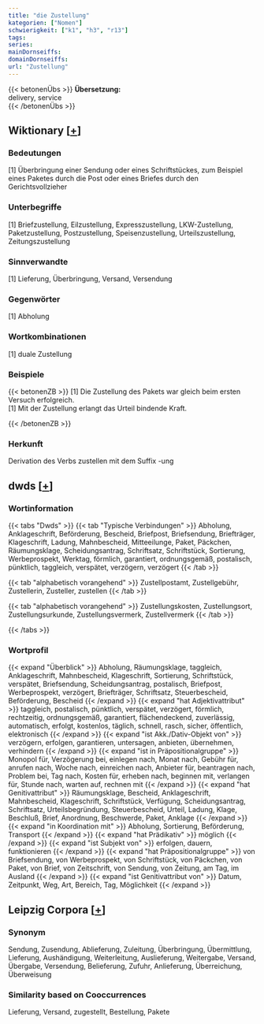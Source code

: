 ```yaml
---
title: "die Zustellung"
kategorien: ["Nomen"]
schwierigkeit: ["k1", "h3", "r13"]
tags:
series:
mainDornseiffs:
domainDornseiffs:
url: "Zustellung"
---
```


{{< betonenÜbs >}}
**Übersetzung:**  
delivery, service  
{{< /betonenÜbs >}}

## Wiktionary [[+](https://de.wiktionary.org/wiki/Zustellung)]

### Bedeutungen
[1] Überbringung einer Sendung oder eines Schriftstückes, zum Beispiel eines Paketes durch die Post oder eines Briefes durch den Gerichtsvollzieher  

### Unterbegriffe
[1] Briefzustellung, Eilzustellung, Expresszustellung, LKW-Zustellung, Paketzustellung, Postzustellung, Speisenzustellung, Urteilszustellung, Zeitungszustellung  

### Sinnverwandte
[1] Lieferung, Überbringung, Versand, Versendung  

### Gegenwörter
[1] Abholung  

### Wortkombinationen
[1] duale Zustellung  

### Beispiele
{{< betonenZB >}}
[1] Die Zustellung des Pakets war gleich beim ersten Versuch erfolgreich.  
[1] Mit der Zustellung erlangt das Urteil bindende Kraft.  

{{< /betonenZB >}}
### Herkunft
Derivation des Verbs zustellen mit dem Suffix -ung  



## dwds [[+](https://www.dwds.de/wb/Zustellung)]

### Wortinformation
{{< tabs "Dwds" >}}
{{< tab "Typische Verbindungen" >}}
Abholung, Anklageschrift, Beförderung, Bescheid, Briefpost, Briefsendung, Briefträger, Klageschrift, Ladung, Mahnbescheid, Mitteeilunge, Paket, Päckchen, Räumungsklage, Scheidungsantrag, Schriftsatz, Schriftstück, Sortierung, Werbeprospekt, Werktag, förmlich, garantiert, ordnungsgemäß, postalisch, pünktlich, taggleich, verspätet, verzögern, verzögert
{{< /tab >}}

{{< tab "alphabetisch vorangehend" >}}
Zustellpostamt, Zustellgebühr, Zustellerin, Zusteller, zustellen
{{< /tab >}}

{{< tab "alphabetisch vorangehend" >}}
Zustellungskosten, Zustellungsort, Zustellungsurkunde, Zustellungsvermerk, Zustellvermerk
{{< /tab >}}

{{< /tabs >}}

### Wortprofil
{{< expand "Überblick" >}} Abholung, Räumungsklage, taggleich, Anklageschrift, Mahnbescheid, Klageschrift, Sortierung, Schriftstück, verspätet, Briefsendung, Scheidungsantrag, postalisch, Briefpost, Werbeprospekt, verzögert, Briefträger, Schriftsatz, Steuerbescheid, Beförderung, Bescheid {{< /expand >}}
{{< expand "hat Adjektivattribut" >}} taggleich, postalisch, pünktlich, verspätet, verzögert, förmlich, rechtzeitig, ordnungsgemäß, garantiert, flächendeckend, zuverlässig, automatisch, erfolgt, kostenlos, täglich, schnell, rasch, sicher, öffentlich, elektronisch {{< /expand >}}
{{< expand "ist Akk./Dativ-Objekt von" >}} verzögern, erfolgen, garantieren, untersagen, anbieten, übernehmen, verhindern {{< /expand >}}
{{< expand "ist in Präpositionalgruppe" >}} Monopol für, Verzögerung bei, einlegen nach, Monat nach, Gebühr für, anrufen nach, Woche nach, einreichen nach, Anbieter für, beantragen nach, Problem bei, Tag nach, Kosten für, erheben nach, beginnen mit, verlangen für, Stunde nach, warten auf, rechnen mit {{< /expand >}}
{{< expand "hat Genitivattribut" >}} Räumungsklage, Bescheid, Anklageschrift, Mahnbescheid, Klageschrift, Schriftstück, Verfügung, Scheidungsantrag, Schriftsatz, Urteilsbegründung, Steuerbescheid, Urteil, Ladung, Klage, Beschluß, Brief, Anordnung, Beschwerde, Paket, Anklage {{< /expand >}}
{{< expand "in Koordination mit" >}} Abholung, Sortierung, Beförderung, Transport {{< /expand >}}
{{< expand "hat Prädikativ" >}} möglich {{< /expand >}}
{{< expand "ist Subjekt von" >}} erfolgen, dauern, funktionieren {{< /expand >}}
{{< expand "hat Präpositionalgruppe" >}} von Briefsendung, von Werbeprospekt, von Schriftstück, von Päckchen, von Paket, von Brief, von Zeitschrift, von Sendung, von Zeitung, am Tag, im Ausland {{< /expand >}}
{{< expand "ist Genitivattribut von" >}} Datum, Zeitpunkt, Weg, Art, Bereich, Tag, Möglichkeit {{< /expand >}}

## Leipzig Corpora [[+](https://corpora.uni-leipzig.de/en/res?word=Zustellung&corpusId=deu_newscrawl-public_2018)]


### Synonym
Sendung, Zusendung, Ablieferung, Zuleitung, Überbringung, Übermittlung, Lieferung, Aushändigung, Weiterleitung, Auslieferung, Weitergabe, Versand, Übergabe, Versendung, Belieferung, Zufuhr, Anlieferung, Überreichung, Überweisung


### Similarity based on Cooccurrences
Lieferung, Versand, zugestellt, Bestellung, Pakete

